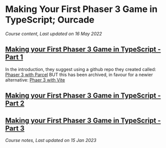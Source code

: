 # Making Your First Phaser 3 Game in TypeScript; Ourcade

*Course content, Last updated on 16 May 2022*

## [Making your First Phaser 3 Game in TypeScript - Part 1](https://www.youtube.com/watch?v=tFkMxzHwmDw&list=PLNwtXgWIx3ri6Bbouc4uUGk2bdDzNA1eP&index=1)

In the introduction, they suggest using a github repo they created called: [Phaser 3 with Parcel](https://github.com/ourcade/phaser3-parcel-template) BUT this has been archived, in favour for a newier alternative: [Phaer 3 with Vite](https://github.com/ourcade/phaser3-vite-template)

## [Making your First Phaser 3 Game in TypeScript - Part 2](https://www.youtube.com/watch?v=6QbLEyR8734&list=PLNwtXgWIx3ri6Bbouc4uUGk2bdDzNA1eP&index=2)

## [Making your First Phaser 3 Game in TypeScript - Part 3](https://www.youtube.com/watch?v=1m9C9VC0uz0&list=PLNwtXgWIx3ri6Bbouc4uUGk2bdDzNA1eP&index=3)

*Course notes, Last updated on 15 Jan 2023*
